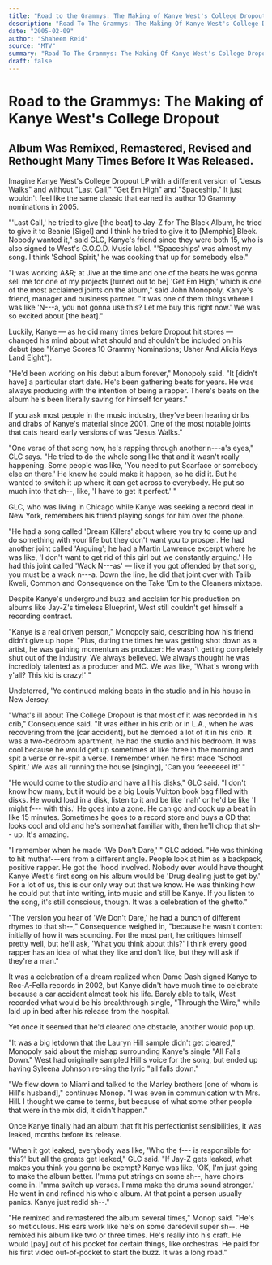```yaml
---
title: "Road to the Grammys: The Making of Kanye West's College Dropout"
description: "Road To The Grammys: The Making Of Kanye West's College Dropout Album was remixed, remastered, revised and rethought many times before it was released. It just wouldn't feel like the same classic that..."
date: "2005-02-09"
author: "Shaheem Reid"
source: "MTV"
summary: "Road To The Grammys: The Making Of Kanye West's College Dropout Album was remixed, remastered, revised and rethought many times before it was released. It just wouldn't feel like the same classic that earned its author 10 Grammy nominations in 2005. \"Spaceships\" was almost my song. I think 'School Spirit,' he was cooking that up for somebody else\""
draft: false
---
```


# Road to the Grammys: The Making of Kanye West's College Dropout

## Album Was Remixed, Remastered, Revised and Rethought Many Times Before It Was Released.

Imagine Kanye West's College Dropout LP with a different version of "Jesus Walks" and without "Last Call," "Get Em High" and "Spaceship." It just wouldn't feel like the same classic that earned its author 10 Grammy nominations in 2005.

"'Last Call,' he tried to give [the beat] to Jay-Z for The Black Album, he tried to give it to Beanie [Sigel] and I think he tried to give it to [Memphis] Bleek. Nobody wanted it," said GLC, Kanye's friend since they were both 15, who is also signed to West's G.O.O.D. Music label. "'Spaceships' was almost my song. I think 'School Spirit,' he was cooking that up for somebody else."

"I was working A&R; at Jive at the time and one of the beats he was gonna sell me for one of my projects [turned out to be] 'Get Em High,' which is one of the most acclaimed joints on the album," said John Monopoly, Kanye's friend, manager and business partner. "It was one of them things where I was like 'N---a, you not gonna use this? Let me buy this right now.' We was so excited about [the beat]."

Luckily, Kanye — as he did many times before Dropout hit stores — changed his mind about what should and shouldn't be included on his debut (see "Kanye Scores 10 Grammy Nominations; Usher And Alicia Keys Land Eight").

"He'd been working on his debut album forever," Monopoly said. "It [didn't have] a particular start date. He's been gathering beats for years. He was always producing with the intention of being a rapper. There's beats on the album he's been literally saving for himself for years."

If you ask most people in the music industry, they've been hearing dribs and drabs of Kanye's material since 2001. One of the most notable joints that cats heard early versions of was "Jesus Walks."

"One verse of that song now, he's rapping through another n---a's eyes," GLC says. "He tried to do the whole song like that and it wasn't really happening. Some people was like, 'You need to put Scarface or somebody else on there.' He knew he could make it happen, so he did it. But he wanted to switch it up where it can get across to everybody. He put so much into that sh--, like, 'I have to get it perfect.' "

GLC, who was living in Chicago while Kanye was seeking a record deal in New York, remembers his friend playing songs for him over the phone.

"He had a song called 'Dream Killers' about where you try to come up and do something with your life but they don't want you to prosper. He had another joint called 'Arguing'; he had a Martin Lawrence excerpt where he was like, 'I don't want to get rid of this girl but we constantly arguing.' He had this joint called 'Wack N---as' — like if you got offended by that song, you must be a wack n---a. Down the line, he did that joint over with Talib Kweli, Common and Consequence on the Take 'Em to the Cleaners mixtape.

Despite Kanye's underground buzz and acclaim for his production on albums like Jay-Z's timeless Blueprint, West still couldn't get himself a recording contract.

"Kanye is a real driven person," Monopoly said, describing how his friend didn't give up hope. "Plus, during the times he was getting shot down as a artist, he was gaining momentum as producer: He wasn't getting completely shut out of the industry. We always believed. We always thought he was incredibly talented as a producer and MC. We was like, 'What's wrong with y'all? This kid is crazy!' "

Undeterred, 'Ye continued making beats in the studio and in his house in New Jersey.

"What's ill about The College Dropout is that most of it was recorded in his crib," Consequence said. "It was either in his crib or in L.A., when he was recovering from the [car accident], but he demoed a lot of it in his crib. It was a two-bedroom apartment, he had the studio and his bedroom. It was cool because he would get up sometimes at like three in the morning and spit a verse or re-spit a verse. I remember when he first made 'School Spirit.' We was all running the house [singing], 'Can you feeeeeeel it!' "

"He would come to the studio and have all his disks," GLC said. "I don't know how many, but it would be a big Louis Vuitton book bag filled with disks. He would load in a disk, listen to it and be like 'nah' or he'd be like 'I might f--- with this.' He goes into a zone. He can go and cook up a beat in like 15 minutes. Sometimes he goes to a record store and buys a CD that looks cool and old and he's somewhat familiar with, then he'll chop that sh-- up. It's amazing.

"I remember when he made 'We Don't Dare,' " GLC added. "He was thinking to hit muthaf---ers from a different angle. People look at him as a backpack, positive rapper. He got the 'hood involved. Nobody ever would have thought Kanye West's first song on his album would be 'Drug dealing just to get by.' For a lot of us, this is our only way out that we know. He was thinking how he could put that into writing, into music and still be Kanye. If you listen to the song, it's still conscious, though. It was a celebration of the ghetto."

"The version you hear of 'We Don't Dare,' he had a bunch of different rhymes to that sh--," Consequence weighed in, "because he wasn't content initially of how it was sounding. For the most part, he critiques himself pretty well, but he'll ask, 'What you think about this?' I think every good rapper has an idea of what they like and don't like, but they will ask if they're a man."

It was a celebration of a dream realized when Dame Dash signed Kanye to Roc-A-Fella records in 2002, but Kanye didn't have much time to celebrate because a car accident almost took his life. Barely able to talk, West recorded what would be his breakthrough single, "Through the Wire," while laid up in bed after his release from the hospital.

Yet once it seemed that he'd cleared one obstacle, another would pop up.

"It was a big letdown that the Lauryn Hill sample didn't get cleared," Monopoly said about the mishap surrounding Kanye's single "All Falls Down." West had originally sampled Hill's voice for the song, but ended up having Syleena Johnson re-sing the lyric "all falls down."

"We flew down to Miami and talked to the Marley brothers [one of whom is Hill's husband]," continues Monop. "I was even in communication with Mrs. Hill. I thought we came to terms, but because of what some other people that were in the mix did, it didn't happen."

Once Kanye finally had an album that fit his perfectionist sensibilities, it was leaked, months before its release.

"When it got leaked, everybody was like, 'Who the f--- is responsible for this?' but all the greats get leaked," GLC said. "If Jay-Z gets leaked, what makes you think you gonna be exempt? Kanye was like, 'OK, I'm just going to make the album better. I'mma put strings on some sh--, have choirs come in. I'mma switch up verses. I'mma make the drums sound stronger.' He went in and refined his whole album. At that point a person usually panics. Kanye just redid sh--."

"He remixed and remastered the album several times," Monop said. "He's so meticulous. His ears work like he's on some daredevil super sh--. He remixed his album like two or three times. He's really into his craft. He would [pay] out of his pocket for certain things, like orchestras. He paid for his first video out-of-pocket to start the buzz. It was a long road."
